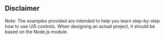 



Disclaimer
---
Note: The examples provided are intended to help you learn step-by-step how to use UI5 controls. When designing an actual project, it should be based on the Node.js module.
